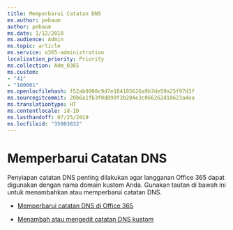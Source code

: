 ```yaml
---
title: Memperbarui Catatan DNS
ms.author: pebaum
author: pebaum
ms.date: 1/12/2018
ms.audience: Admin
ms.topic: article
ms.service: o365-administration
localization_priority: Priority
ms.collection: Adm_O365
ms.custom:
- "41"
- "100001"
ms.openlocfilehash: f52ab0900c9d7e184105626a9b7de59a25f97d3f
ms.sourcegitcommit: 20b6a1fb3f0d899f3b204e3c066262d10623a4ea
ms.translationtype: HT
ms.contentlocale: id-ID
ms.lasthandoff: 07/25/2019
ms.locfileid: "35903832"
---
```

# <a name="update-dns-records"></a>Memperbarui Catatan DNS

Penyiapan catatan DNS penting dilakukan agar langganan Office 365 dapat digunakan dengan nama domain kustom Anda. Gunakan tautan di bawah ini untuk menambahkan atau memperbarui catatan DNS.
  
- [Memperbarui catatan DNS di Office 365](https://support.office.com/article/B0F3FDCA-8A80-4E8E-9EF3-61E8A2A9AB23)

- [Menambah atau mengedit catatan DNS kustom](https://support.office.com/article/AF00A516-DD39-4EDA-AF3E-1EAF686C8DC9)
